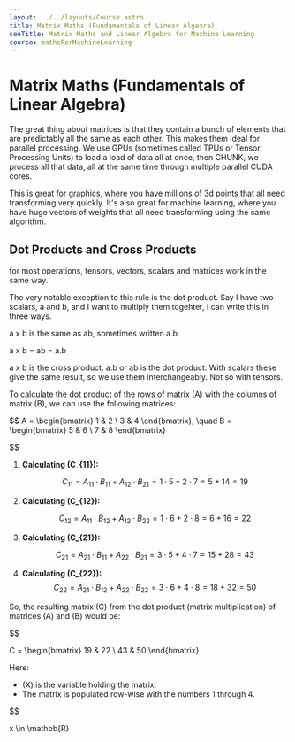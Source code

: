 ```yaml
---
layout: ../../layouts/Course.astro
title: Matrix Maths (Fundamentals of Linear Algebra)
seoTitle: Matrix Maths and Linear Algebra for Machine Learning
course: mathsForMachineLearning
---
```


# Matrix Maths (Fundamentals of Linear Algebra)

The great thing about matrices is that they contain a bunch of elements that are predictably all the same as each other. This makes them ideal for parallel processing. We use GPUs (sometimes called TPUs or Tensor Processing Units) to load a load of data all at once, then CHUNK, we process all that data, all at the same time through multiple parallel CUDA cores.

This is great for graphics, where you have millions of 3d points that all need transforming very quickly. It's also great for machine learning, where you have huge vectors of weights that all need transforming using the same algorithm.

## Dot Products and Cross Products

for most operations, tensors, vectors, scalars and matrices work in the same way.

The very notable exception to this rule is the dot product. Say I have two scalars, a and b, and I want to multiply them togehter, I can write this in three ways.

a x b is the same as ab, sometimes written a.b

a x b = ab = a.b

a x b is the cross product. a.b or ab is the dot product. With scalars these give the same result, so we use them interchangeably. Not so with tensors.

To calculate the dot product of the rows of matrix \(A\) with the columns of matrix \(B\), we can use the following matrices:

$$
A = \begin{bmatrix} 1 & 2 \\ 3 & 4 \end{bmatrix}, \quad B = \begin{bmatrix} 5 & 6 \\ 7 & 8 \end{bmatrix}


$$

1. **Calculating \(C\_{11}\):**

   $$
   C_{11} = A_{11} \cdot B_{11} + A_{12} \cdot B_{21} = 1 \cdot 5 + 2 \cdot 7 = 5 + 14 = 19
   $$

2. **Calculating \(C\_{12}\):**

   $$
   C_{12} = A_{11} \cdot B_{12} + A_{12} \cdot B_{22} = 1 \cdot 6 + 2 \cdot 8 = 6 + 16 = 22
   $$

3. **Calculating \(C\_{21}\):**

   $$
   C_{21} = A_{21} \cdot B_{11} + A_{22} \cdot B_{21} = 3 \cdot 5 + 4 \cdot 7 = 15 + 28 = 43
   $$

4. **Calculating \(C\_{22}\):**
   $$
   C_{22} = A_{21} \cdot B_{12} + A_{22} \cdot B_{22} = 3 \cdot 6 + 4 \cdot 8 = 18 + 32 = 50
   $$

So, the resulting matrix \(C\) from the dot product (matrix multiplication) of matrices \(A\) and \(B\) would be:

$$

C = \begin{bmatrix} 19 & 22 \\ 43 & 50 \end{bmatrix}

Here:

- \(X\) is the variable holding the matrix.
- The matrix is populated row-wise with the numbers 1 through 4.


$$

x \in \mathbb{R}

$$
$$
